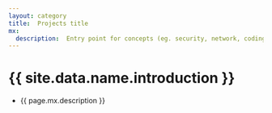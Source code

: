 ```yaml
---
layout: category
title:  Projects title
mx:
  description:  Entry point for concepts (eg. security, network, coding, container)
---
```


# {{ site.data.name.introduction }}
- {{ page.mx.description }}
